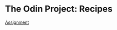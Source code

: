 # The Odin Project: Recipes
[Assignment](https://www.theodinproject.com/lessons/foundations-recipes#assignment)